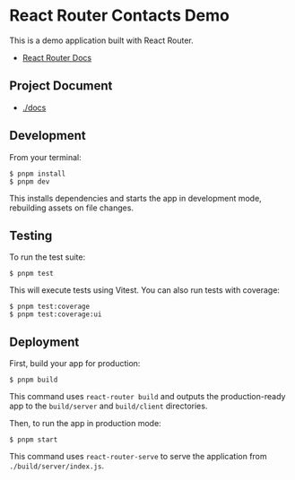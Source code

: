 # React Router Contacts Demo

This is a demo application built with React Router.

- [React Router Docs](https://reactrouter.com/home)

## Project Document

- [./docs](./docs)

## Development

From your terminal:

```console
$ pnpm install
$ pnpm dev
```

This installs dependencies and starts the app in development mode, rebuilding assets on file changes.

## Testing

To run the test suite:

```console
$ pnpm test
```

This will execute tests using Vitest. You can also run tests with coverage:

```console
$ pnpm test:coverage
$ pnpm test:coverage:ui
```

## Deployment

First, build your app for production:

```console
$ pnpm build
```

This command uses `react-router build` and outputs the production-ready app to the `build/server` and `build/client` directories.

Then, to run the app in production mode:

```console
$ pnpm start
```
This command uses `react-router-serve` to serve the application from `./build/server/index.js`.
